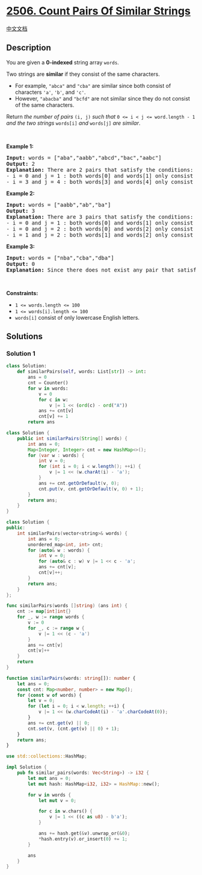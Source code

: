 # [2506. Count Pairs Of Similar Strings](https://leetcode.com/problems/count-pairs-of-similar-strings)

[中文文档](/solution/2500-2599/2506.Count%20Pairs%20Of%20Similar%20Strings/README.md)

<!-- tags:Bit Manipulation,Array,Hash Table,String -->

<!-- difficulty:Easy -->

## Description

<p>You are given a <strong>0-indexed</strong> string array <code>words</code>.</p>

<p>Two strings are <strong>similar</strong> if they consist of the same characters.</p>

<ul>
	<li>For example, <code>&quot;abca&quot;</code> and <code>&quot;cba&quot;</code> are similar since both consist of characters <code>&#39;a&#39;</code>, <code>&#39;b&#39;</code>, and <code>&#39;c&#39;</code>.</li>
	<li>However, <code>&quot;abacba&quot;</code> and <code>&quot;bcfd&quot;</code> are not similar since they do not consist of the same characters.</li>
</ul>

<p>Return <em>the number of pairs </em><code>(i, j)</code><em> such that </em><code>0 &lt;= i &lt; j &lt;= word.length - 1</code><em> and the two strings </em><code>words[i]</code><em> and </em><code>words[j]</code><em> are similar</em>.</p>

<p>&nbsp;</p>
<p><strong class="example">Example 1:</strong></p>

<pre>
<strong>Input:</strong> words = [&quot;aba&quot;,&quot;aabb&quot;,&quot;abcd&quot;,&quot;bac&quot;,&quot;aabc&quot;]
<strong>Output:</strong> 2
<strong>Explanation:</strong> There are 2 pairs that satisfy the conditions:
- i = 0 and j = 1 : both words[0] and words[1] only consist of characters &#39;a&#39; and &#39;b&#39;. 
- i = 3 and j = 4 : both words[3] and words[4] only consist of characters &#39;a&#39;, &#39;b&#39;, and &#39;c&#39;. 
</pre>

<p><strong class="example">Example 2:</strong></p>

<pre>
<strong>Input:</strong> words = [&quot;aabb&quot;,&quot;ab&quot;,&quot;ba&quot;]
<strong>Output:</strong> 3
<strong>Explanation:</strong> There are 3 pairs that satisfy the conditions:
- i = 0 and j = 1 : both words[0] and words[1] only consist of characters &#39;a&#39; and &#39;b&#39;. 
- i = 0 and j = 2 : both words[0] and words[2] only consist of characters &#39;a&#39; and &#39;b&#39;.
- i = 1 and j = 2 : both words[1] and words[2] only consist of characters &#39;a&#39; and &#39;b&#39;.
</pre>

<p><strong class="example">Example 3:</strong></p>

<pre>
<strong>Input:</strong> words = [&quot;nba&quot;,&quot;cba&quot;,&quot;dba&quot;]
<strong>Output:</strong> 0
<strong>Explanation:</strong> Since there does not exist any pair that satisfies the conditions, we return 0.</pre>

<p>&nbsp;</p>
<p><strong>Constraints:</strong></p>

<ul>
	<li><code>1 &lt;= words.length &lt;= 100</code></li>
	<li><code>1 &lt;= words[i].length &lt;= 100</code></li>
	<li><code>words[i]</code> consist of only lowercase English letters.</li>
</ul>

## Solutions

### Solution 1

<!-- tabs:start -->

```python
class Solution:
    def similarPairs(self, words: List[str]) -> int:
        ans = 0
        cnt = Counter()
        for w in words:
            v = 0
            for c in w:
                v |= 1 << (ord(c) - ord("A"))
            ans += cnt[v]
            cnt[v] += 1
        return ans
```

```java
class Solution {
    public int similarPairs(String[] words) {
        int ans = 0;
        Map<Integer, Integer> cnt = new HashMap<>();
        for (var w : words) {
            int v = 0;
            for (int i = 0; i < w.length(); ++i) {
                v |= 1 << (w.charAt(i) - 'a');
            }
            ans += cnt.getOrDefault(v, 0);
            cnt.put(v, cnt.getOrDefault(v, 0) + 1);
        }
        return ans;
    }
}
```

```cpp
class Solution {
public:
    int similarPairs(vector<string>& words) {
        int ans = 0;
        unordered_map<int, int> cnt;
        for (auto& w : words) {
            int v = 0;
            for (auto& c : w) v |= 1 << c - 'a';
            ans += cnt[v];
            cnt[v]++;
        }
        return ans;
    }
};
```

```go
func similarPairs(words []string) (ans int) {
	cnt := map[int]int{}
	for _, w := range words {
		v := 0
		for _, c := range w {
			v |= 1 << (c - 'a')
		}
		ans += cnt[v]
		cnt[v]++
	}
	return
}
```

```ts
function similarPairs(words: string[]): number {
    let ans = 0;
    const cnt: Map<number, number> = new Map();
    for (const w of words) {
        let v = 0;
        for (let i = 0; i < w.length; ++i) {
            v |= 1 << (w.charCodeAt(i) - 'a'.charCodeAt(0));
        }
        ans += cnt.get(v) || 0;
        cnt.set(v, (cnt.get(v) || 0) + 1);
    }
    return ans;
}
```

```rust
use std::collections::HashMap;

impl Solution {
    pub fn similar_pairs(words: Vec<String>) -> i32 {
        let mut ans = 0;
        let mut hash: HashMap<i32, i32> = HashMap::new();

        for w in words {
            let mut v = 0;

            for c in w.chars() {
                v |= 1 << ((c as u8) - b'a');
            }

            ans += hash.get(&v).unwrap_or(&0);
            *hash.entry(v).or_insert(0) += 1;
        }

        ans
    }
}
```

<!-- tabs:end -->

<!-- end -->
